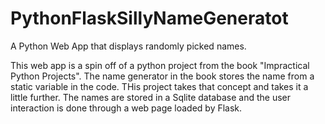 # PythonFlaskSillyNameGeneratot
A Python Web App that displays randomly picked names.

This web app is a spin off of a python project from the book "Impractical Python Projects". The name generator in the book stores the name from a static variable in the code. THis project takes that concept and takes it a little further. The names are stored in a Sqlite database and the user interaction is done through a web page loaded by Flask.
